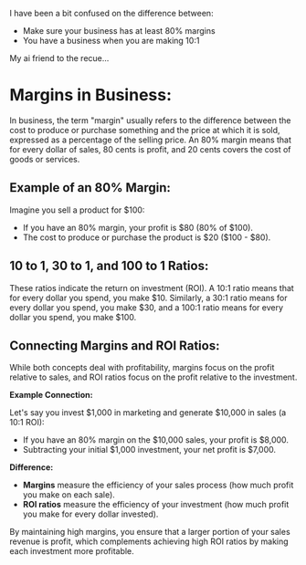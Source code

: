 I have been a bit confused on the difference between:
- Make sure your business has at least 80% margins
- You have a business when you are making 10:1

My ai friend to the recue...

# Margins in Business:

In business, the term "margin" usually refers to the difference between the cost to produce or purchase something and the price at which it is sold, expressed as a percentage of the selling price. An 80% margin means that for every dollar of sales, 80 cents is profit, and 20 cents covers the cost of goods or services.

## Example of an 80% Margin:

Imagine you sell a product for $100:

- If you have an 80% margin, your profit is \$80 (80% of $100).
- The cost to produce or purchase the product is \$20 (\$100 - $80).

## 10 to 1, 30 to 1, and 100 to 1 Ratios:

These ratios indicate the return on investment (ROI). A 10:1 ratio means that for every dollar you spend, you make \$10. Similarly, a 30:1 ratio means for every dollar you spend, you make \$30, and a 100:1 ratio means for every dollar you spend, you make $100.

## Connecting Margins and ROI Ratios:

While both concepts deal with profitability, margins focus on the profit relative to sales, and ROI ratios focus on the profit relative to the investment.

**Example Connection:**

Let's say you invest \$1,000 in marketing and generate $10,000 in sales (a 10:1 ROI):

- If you have an 80% margin on the \$10,000 sales, your profit is $8,000.
- Subtracting your initial \$1,000 investment, your net profit is $7,000.

**Difference:**

- **Margins** measure the efficiency of your sales process (how much profit you make on each sale).
- **ROI ratios** measure the efficiency of your investment (how much profit you make for every dollar invested).

By maintaining high margins, you ensure that a larger portion of your sales revenue is profit, which complements achieving high ROI ratios by making each investment more profitable.
